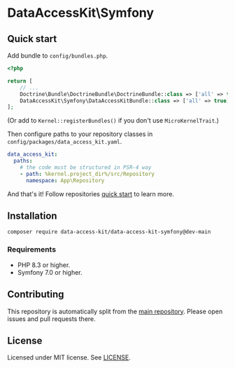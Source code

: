 # DataAccessKit\Symfony

## Quick start

Add bundle to `config/bundles.php`.

```php
<?php

return [
    // ...
    Doctrine\Bundle\DoctrineBundle\DoctrineBundle::class => ['all' => true], // DataAccessKit depends on Doctrine\DBAL
    DataAccessKit\Symfony\DataAccessKitBundle::class => ['all' => true],
];
```

(Or add to `Kernel::registerBundles()` if you don't use `MicroKernelTrait`.)

Then configure paths to your repository classes in `config/packages/data_access_kit.yaml`.

```yaml
data_access_kit:
  paths:
    # the code must be structured in PSR-4 way
    - path: %kernel.project_dir%/src/Repository
      namespace: App\Repository
```

And that's it! Follow repositories [quick start](https://github.com/jakubkulhan/data-access-kit#quick-start) to learn more.

## Installation

```shell
composer require data-access-kit/data-access-kit-symfony@dev-main
```

### Requirements

- PHP 8.3 or higher.
- Symfony 7.0 or higher.

## Contributing

This repository is automatically split from the [main repository](https://github.com/jakubkulhan/data-access-kit-src). Please open issues and pull requests there.

## License

Licensed under MIT license. See [LICENSE](https://github.com/jakubkulhan/data-access-kit-src/blob/main/LICENSE).
